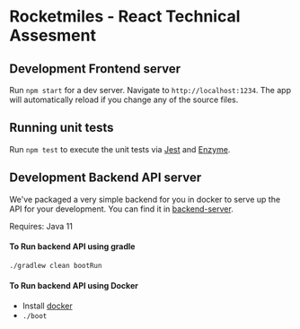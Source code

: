 # Rocketmiles - React Technical Assesment

## Development Frontend server

Run `npm start` for a dev server. Navigate to `http://localhost:1234`. The app will automatically reload if you change any of the source files.

## Running unit tests

Run `npm test` to execute the unit tests via [Jest](https://jestjs.io/) and [Enzyme](https://airbnb.io/enzyme/).

## Development Backend API server

We've packaged a very simple backend for you in docker to serve up the API for your development. You can find it in [backend-server](./backend-server).

Requires:
Java 11

#### To Run backend API using gradle
```bash
./gradlew clean bootRun
```

####  To Run backend API using Docker
- Install [docker](https://docs.docker.com/docker-for-mac/install/)
- `./boot`
